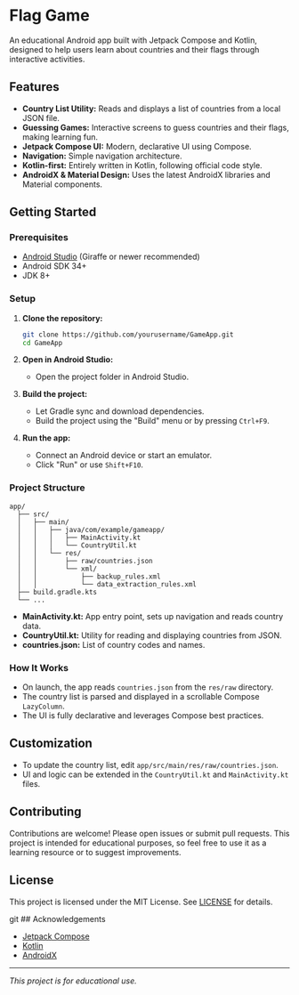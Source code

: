 # Flag Game

An educational Android app built with Jetpack Compose and Kotlin, designed to help users learn about countries and their flags through interactive activities.

## Features

- **Country List Utility:** Reads and displays a list of countries from a local JSON file.
- **Guessing Games:** Interactive screens to guess countries and their flags, making learning fun.
- **Jetpack Compose UI:** Modern, declarative UI using Compose.
- **Navigation:** Simple navigation architecture.
- **Kotlin-first:** Entirely written in Kotlin, following official code style.
- **AndroidX & Material Design:** Uses the latest AndroidX libraries and Material components.

## Getting Started

### Prerequisites

- [Android Studio](https://developer.android.com/studio) (Giraffe or newer recommended)
- Android SDK 34+
- JDK 8+

### Setup

1. **Clone the repository:**
   ```sh
   git clone https://github.com/yourusername/GameApp.git
   cd GameApp
   ```

2. **Open in Android Studio:**
   - Open the project folder in Android Studio.

3. **Build the project:**
   - Let Gradle sync and download dependencies.
   - Build the project using the "Build" menu or by pressing `Ctrl+F9`.

4. **Run the app:**
   - Connect an Android device or start an emulator.
   - Click "Run" or use `Shift+F10`.

### Project Structure

```
app/
  ├── src/
  │   ├── main/
  │   │   ├── java/com/example/gameapp/
  │   │   │   ├── MainActivity.kt
  │   │   │   └── CountryUtil.kt
  │   │   └── res/
  │   │       ├── raw/countries.json
  │   │       └── xml/
  │   │           ├── backup_rules.xml
  │   │           └── data_extraction_rules.xml
  ├── build.gradle.kts
  └── ...
```

- **MainActivity.kt:** App entry point, sets up navigation and reads country data.
- **CountryUtil.kt:** Utility for reading and displaying countries from JSON.
- **countries.json:** List of country codes and names.

### How It Works

- On launch, the app reads `countries.json` from the `res/raw` directory.
- The country list is parsed and displayed in a scrollable Compose `LazyColumn`.
- The UI is fully declarative and leverages Compose best practices.

## Customization

- To update the country list, edit `app/src/main/res/raw/countries.json`.
- UI and logic can be extended in the `CountryUtil.kt` and `MainActivity.kt` files.

## Contributing

Contributions are welcome! Please open issues or submit pull requests. This project is intended for educational purposes, so feel free to use it as a learning resource or to suggest improvements.

## License

This project is licensed under the MIT License. See [LICENSE](LICENSE) for details.

git ## Acknowledgements

- [Jetpack Compose](https://developer.android.com/jetpack/compose)
- [Kotlin](https://kotlinlang.org/)
- [AndroidX](https://developer.android.com/jetpack/androidx)

---

*This project is for educational use.* 